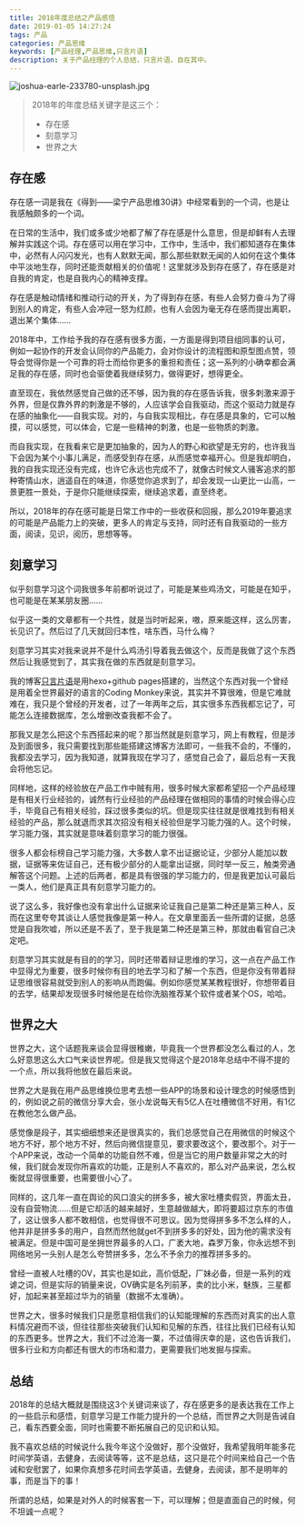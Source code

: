 ```yaml
---
title: 2018年度总结之产品感悟
date: 2019-01-05 14:27:24
tags: 产品
categories: 产品思维
keywords: [产品经理,产品思维,只言片语]
description: 关于产品经理的个人总结，只言片语，自在其中。
---
```



![joshua-earle-233780-unsplash.jpg](https://i.loli.net/2019/01/28/5c4eb2b8b4d7e.jpg)

> 2018年的年度总结关键字是这三个：
>
> - 存在感
> - 刻意学习
> - 世界之大

<!--more-->

## 存在感

存在感一词是我在《得到——梁宁产品思维30讲》中经常看到的一个词，也是让我感触颇多的一个词。

在日常的生活中，我们或多或少地都了解了存在感是什么意思，但是却鲜有人去理解并实践这个词。存在感可以用在学习中，工作中，生活中，我们都知道存在集体中，必然有人闪闪发光，也有人默默无闻，那么那些默默无闻的人如何在这个集体中平淡地生存，同时还能贡献相关的价值呢！这里就涉及到存在感了，存在感是对自我的肯定，也是自我内心的精神支撑。

存在感是触动情绪和推动行动的开关，为了得到存在感，有些人会努力奋斗为了得到别人的肯定，有些人会冲冠一怒为红颜，也有人会因为毫无存在感而提出离职，退出某个集体……

2018年中，工作给予我的存在感有很多方面，一方面是得到项目组同事的认可，例如一起协作的开发会认同你的产品能力，会对你设计的流程图和原型图点赞，领导会觉得你是一个可靠的将士而给你更多的重担和责任；这一系列的小确幸都会满足我的存在感，同时也会驱使着我继续努力，做得更好，想得更全。

直至现在，我依然感觉自己做的还不够，因为我的存在感告诉我，很多刺激来源于外界，但是仅靠外界的刺激是不够的，人应该学会自我驱动，而这个驱动力就是存在感的抽象化——自我实现。对的，与自我实现相比，存在感是具象的，它可以触摸，可以感觉，可以体会，它是一些精神的刺激，也是一些物质的刺激。

而自我实现，在我看来它是更加抽象的，因为人的野心和欲望是无穷的，也许我当下会因为某个小事儿满足，而感受到存在感，从而感觉幸福开心。但是我却明白，我的自我实现还没有完成，也许它永远也完成不了，就像古时候文人骚客追求的那种寄情山水，逍遥自在的味道，你感觉你追求到了，却会发现一山更比一山高，一景更胜一景处，于是你只能继续探索，继续追求着，直至终老。

所以，2018年的存在感可能是日常工作中的一些收获和回报，那么2019年要追求的可能是产品能力上的突破，更多人的肯定与支持，同时还有自我驱动的一些方面，阅读，见识，阅历，思想等等。

## 刻意学习

似乎刻意学习这个词我很多年前都听说过了，可能是某些鸡汤文，可能是在知乎，也可能是在某某朋友圈……

似乎这一类的文章都有一个共性，就是当时听起来，嗷，原来能这样，这么厉害，长见识了。然后过了几天就回归本性，啥东西，马什么梅？

刻意学习其实对我来说并不是什么鸡汤引导着我去做这个，反而是我做了这个东西然后让我感觉到了，其实我在做的东西就是刻意学习。

我的博客[只言片语](http://someword.me)是用hexo+github pages搭建的，当然这个东西对我一个曾经是用着全世界最好的语言的Coding Monkey来说，其实并不算很难，但是它难就难在，我只是个曾经的开发者，过了一年两年之后，其实很多东西我都忘记了，可能怎么连接数据库，怎么增删改查我都不会了。

那我又是怎么把这个东西搭起来的呢？那当然就是刻意学习，网上有教程，但是涉及到面很多，我只需要找到那些能搭建这博客方法即可，一些我不会的，不懂的，我都没去学习，因为我知道，就算我现在学习了，感觉自己会了，最后总有一天我会将他忘记。

同样地，这样的经验放在产品工作中贼有用，很多时候大家都希望招一个产品经理是有相关行业经验的，诚然有行业经验的产品经理在做相同的事情的时候会得心应手，毕竟自己有相关经验，踩过很多类似的坑。但是现实往往就是很难找到有相关经验的产品，那么就退而求其次招没有相关经验但是学习能力强的人。这个时候，学习能力强，其实就是意味着刻意学习的能力很强。

很多人都会标榜自己学习能力强，大多数人拿不出证据论证，少部分人能加以数据，证据等来佐证自己，还有极少部分的人能拿出证据，同时举一反三，触类旁通解答这个问题。上述的后两者，都是具有很强的学习能力的，但是我更加认可最后一类人，他们是真正具有刻意学习能力的。

说了这么多，我好像也没有拿出什么证据来论证我自己是第二种还是第三种人，反而在这里夸夸其谈让人感觉我像是第一种人。在文章里面丢一些所谓的证据，总感觉是自我吹嘘，所以还是不丢了，至于我是第二种还是第三种，那就由看官自己决定吧。

刻意学习其实就是有目的的学习，同时还带着辩证思维的学习，这一点在产品工作中显得尤为重要，很多时候你有目的地去学习和了解一个东西，但是你没有带着辩证思维很容易就受到别人的影响从而跑偏。例如你感觉某某教程很好，你想带着目的去学，结果却发现很多时候他是在给你洗脑推荐某个软件或者某个OS，哈哈。

## 世界之大

世界之大，这个话题我来谈会显得很稚嫩，毕竟我一个世界都没怎么看过的人，怎么好意思这么大口气来谈世界呢。但是我又觉得这个是2018年总结中不得不提的一个点，所以我将他放在最后来说。

世界之大是我在用产品思维换位思考去想一些APP的场景和设计理念的时候感悟到的，例如说之前的微信分享大会，张小龙说每天有5亿人在吐槽微信不好用，有1亿在教他怎么做产品。

感觉像是段子，其实细细想来还是很真实的，我们总感觉自己在用微信的时候这个地方不好，那个地方不好，然后向微信提意见，要求要改这个，要改那个。对于一个APP来说，改动一个简单的功能自然不难，但是当它的用户数量非常之大的时候，我们就会发现你所喜欢的功能，正是别人不喜欢的，那么对产品来说，怎么权衡就显得很重要，也需要很小心了。

同样的，这几年一直在舆论的风口浪尖的拼多多，被大家吐槽卖假货，界面太丑，没有自营物流……但是它却活的越来越好，生意越做越大，即将要超过京东的市值了，这让很多人都不敢相信，也觉得很不可思议。因为觉得拼多多不怎么样的人，他并非是拼多多的用户，自然而然他就get不到拼多多的好处，因为他的需求没有被满足。但是中国可是坐拥世界最多的人口，广袤大地，森罗万象，你永远想不到网络地另一头别人是怎么夸赞拼多多，怎么不予余力的推荐拼多多的。

曾经一直被人吐槽的OV，其实也是如此，高价低配，厂妹必备，但是一系列的戏谑之词，但是实际的销量来说，OV确实是名列前茅，卖的比小米，魅族，三星都好，加起来甚至超过华为的销量（数据不太准确）。

世界之大，很多时候我们只是愿意相信我们的认知能理解的东西而对真实的出人意料情况避而不谈，但往往那些突破我们认知和见解的东西，往往比我们已经有认知的东西更多。世界之大，我们不过沧海一粟，不过值得庆幸的是，这也告诉我们，很多行业和方向都还有很大的市场和潜力，更需要我们地发掘与探索。

## 总结

2018年的总结大概就是围绕这3个关键词来谈了，存在感更多的是表达我在工作上的一些启示和感悟，刻意学习是工作能力提升的一个总结，而世界之大则是告诫自己，看东西要全面，同时也需要不断拓展自己的见识和认知。

我不喜欢总结的时候说什么我今年这个没做好，那个没做好，我希望我明年能多花时间学英语，去健身，去阅读等等，这不是总结，这只是花个时间来给自己一个告诫和安慰罢了，如果你真想多花时间去学英语，去健身，去阅读，那不是明年的事，而是当下的事！

所谓的总结，如果是对外人的时候客套一下，可以理解；但是直面自己的时候，何不坦诚一点呢？